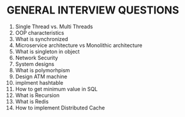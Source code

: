 # GENERAL INTERVIEW QUESTIONS

1. Single Thread vs. Multi Threads
2. OOP characteristics
3. What is synchronized
4. Microservice architecture vs Monolithic architecture
5. What is singleton in object
6. Network Security
7. System designs
8. What is polymorhpism
9. Design ATM machine
10. implment hashtable
11. How to get minimum value in SQL
12. What is Recursion
13. What is Redis
14. How to implement Distributed Cache